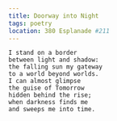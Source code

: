 ```yaml
---
title: Doorway into Night
tags: poetry
location: 380 Esplanade #211
---
```


    I stand on a border
    between light and shadow:
    the falling sun my gateway
    to a world beyond worlds.
    I can almost glimpse
    the guise of Tomorrow
    hidden behind the rise;
    when darkness finds me
    and sweeps me into time.


